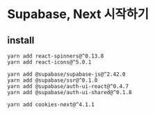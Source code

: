 # Supabase, Next 시작하기

## install 

```
yarn add react-spinners@^0.13.8  
yarn add react-icons@^5.0.1  

yarn add @supabase/supabase-js@^2.42.0  
yarn add @supabase/ssr@^0.1.0  
yarn add @supabase/auth-ui-react@^0.4.7  
yarn add @supabase/auth-ui-shared@^0.1.8  

yarn add cookies-next@^4.1.1  
```

